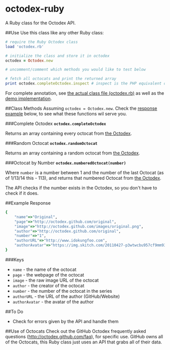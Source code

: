 octodex-ruby
============

A Ruby class for the Octodex API.

##Use
Use this class like any other Ruby class:

```ruby
# require the Ruby Octodex class
load 'octodex.rb'

# initialize the class and store it in octodex
octodex = Octodex.new

# uncomment/comment which methods you would like to test below

# fetch all octocats and print the returned array
print octodex.completeOctodex.inspect # inspect is the PHP equivalent of var_dump()
```

For complete annotation, see [the actual class file (octodex.rb)](octodex.rb) as well as the [demo implementation](demo.rb).

##Class Methods
Assuming `octodex = Octodex.new`.  Check the [response example](#example-response) below, to see what these functions wil serve you.

###Complete Octodex
**`octodex.completeOctodex`** 

Returns an array containing every octocat from [the Octodex](https://octodex.github.com).

###Random Octocat
**`octodex.randomOctocat`** 

Returns an array containing a random octocat from [the Octodex](https://octodex.github.com).

###Octocat by Number
**`octodex.numberedOctocat(number)`**

Where `number` is a number between 1 and the number of the last Octocat (as of 1/13/14 this - 113), and returns that numbered Octocat from [the Octodex](https://octodex.github.com).  

The API checks if the number exists in the Octodex, so you don't have to check if it does.

##Example Response
```ruby
{
    "name"=>"Original",
    "page"=>"http://octodex.github.com/original",
    "image"=>"http://octodex.github.com/images/original.png",
    "author"=>"http://octodex.github.com/original",
    "number"=>"1",
    "authorURL"=>"http://www.idokungfoo.com",
    "authorAvatar"=>"https://img.skitch.com/20110427-p3wtwcbu957cf9mm93s4sjqqci.png"
}
```

###Keys
- `name` - the name of the octocat
- `page` - the webpage of the octocat
- `image` - the raw image URL of the octocat
- `author` - the creator of the octocat
- `number` - the number of the octocat in the series
- `authorURL` - the URL of the author (GitHub/Website)
- `authorAvatar` - the avatar of the author

##To Do
- Check for errors given by the API and handle them

##Use of Octocats
Check out the GitHub Octodex frequently asked questions (http://octodex.github.com/faq), for specific use.  GitHub owns all of the Octocats, this Ruby class just uses an API that grabs all of their data.